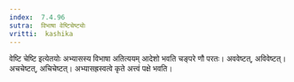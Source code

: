 ```yaml
---
index:  7.4.96
sutra:  विभाषा वेष्टिचेष्ट्योः
vritti:  kashika 
---
```


वेष्टि चेष्टि इत्येतयोः अभ्यासस्य विभाषा अतित्ययम् आदेशो भवति चङ्परे णौ परतः। अववेष्टत्, अविवेष्टत्। अचचेष्टत्, अचिचेष्टत्। अभ्यासह्रस्वत्वे कृते अत्त्वं पक्षे भवति।

